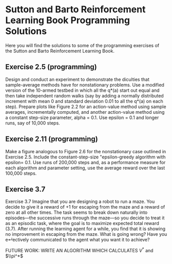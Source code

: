 # Sutton and Barto Reinforcement Learning Book Programming Solutions
Here you will find the solutions to some of the programming exercises of the Sutton and Barto Reinforcement Learning Book.

## Exercise 2.5 (programming) 

Design and conduct an experiment to demonstrate the
diculties that sample-average methods have for nonstationary problems. Use a modified
version of the 10-armed testbed in which all the q*(a) start out equal and then take
independent random walks (say by adding a normally distributed increment with mean 0
and standard deviation 0.01 to all the q*(a) on each step). Prepare plots like Figure 2.2
for an action-value method using sample averages, incrementally computed, and another
action-value method using a constant step-size parameter, alpha = 0.1. Use epsilon = 0.1 and
longer runs, say of 10,000 steps.

## Exercise 2.11 (programming)

Make a figure analogous to Figure 2.6 for the nonstationary
case outlined in Exercise 2.5. Include the constant-step-size "epsilon-greedy algorithm with
epsilon= 0.1. Use runs of 200,000 steps and, as a performance measure for each algorithm and
parameter setting, use the average reward over the last 100,000 steps.

## Exercise 3.7

Exercise 3.7 Imagine that you are designing a robot to run a maze. You decide to give it a reward of +1 for escaping from the maze and a reward of zero at all other times. The task seems to break down naturally into episodes—the successive runs through the maze—so you decide to treat it as an episodic task, where the goal is to maximize expected total reward (3.7). After running the learning agent for a while, you find that it is showing no improvement in escaping from the maze. What is going wrong? Have you e↵ectively communicated to the agent what you want it to achieve?

FUTURE WORK: WRITE AN ALGORITHM WHICH CALCULATES $V^*$ and $\\pi^*$





